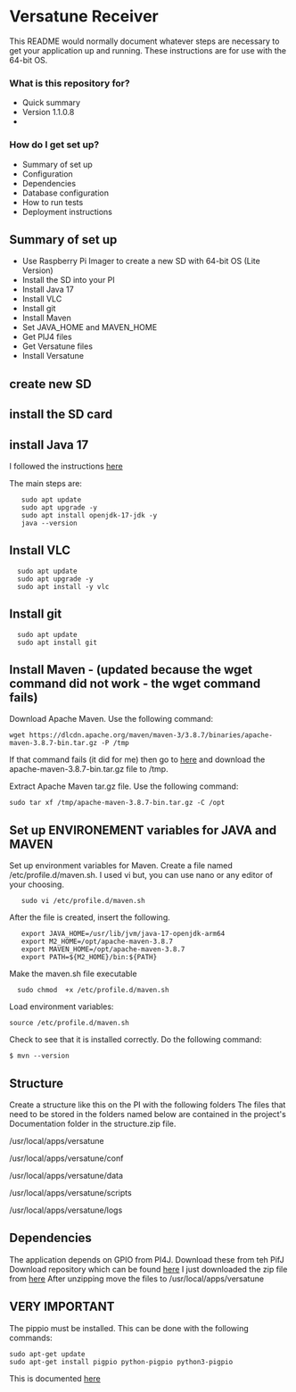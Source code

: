 # Versatune Receiver #

This README would normally document whatever steps are necessary to get your application up and running.
These instructions are for use with the 64-bit OS.

### What is this repository for? ###

* Quick summary
* Version 1.1.0.8
* 

### How do I get set up? ###

* Summary of set up
* Configuration
* Dependencies
* Database configuration
* How to run tests
* Deployment instructions


## Summary of set up
 - Use Raspberry Pi Imager to create a new SD with 64-bit OS (Lite Version)
 - Install the SD into your PI
 - Install Java 17
 - Install VLC
 - Install git
 - Install Maven
 - Set JAVA_HOME and MAVEN_HOME 
 - Get PIJ4 files
 - Get Versatune files
 - Install Versatune

## create new SD

## install the SD card

## install Java 17
I followed the instructions [here](https://linuxhint.com/install-java-17-raspberry-pi/)

The main steps are:
```
   sudo apt update
   sudo apt upgrade -y
   sudo apt install openjdk-17-jdk -y
   java --version
   ```
   
## Install VLC
 ```
   sudo apt update
   sudo apt upgrade -y
   sudo apt install -y vlc
   ```

## Install git
 ```
   sudo apt update
   sudo apt install git
   ```
## Install Maven - (updated because the wget command did not work - the wget command fails)

 Download Apache Maven. Use the following command:
   ```
   wget https://dlcdn.apache.org/maven/maven-3/3.8.7/binaries/apache-maven-3.8.7-bin.tar.gz -P /tmp
   ```
If that command fails (it did for me) then go to [here](https://maven.apache.org/download.cgi) and download the apache-maven-3.8.7-bin.tar.gz file to /tmp.
   
Extract Apache Maven tar.gz file. Use the following command:
```
sudo tar xf /tmp/apache-maven-3.8.7-bin.tar.gz -C /opt
```
## Set up ENVIRONEMENT variables for JAVA and MAVEN 
Set up environment variables for Maven. Create a file named /etc/profile.d/maven.sh. I used vi but, you can use nano or any editor of your choosing.
```
   sudo vi /etc/profile.d/maven.sh
```
After the file is created, insert the following. 
```
   export JAVA_HOME=/usr/lib/jvm/java-17-openjdk-arm64
   export M2_HOME=/opt/apache-maven-3.8.7
   export MAVEN_HOME=/opt/apache-maven-3.8.7
   export PATH=${M2_HOME}/bin:${PATH}
```
Make the maven.sh file executable
 ```
   sudo chmod  +x /etc/profile.d/maven.sh
 ```

Load environment variables:
```
source /etc/profile.d/maven.sh
```


Check to see that it is installed correctly. Do the following command:
```
$ mvn --version
```

## Structure
Create a structure like this on the PI with the following folders
The files that need to be stored in the folders named below are contained in the project's Documentation folder in the structure.zip file.


/usr/local/apps/versatune

/usr/local/apps/versatune/conf

/usr/local/apps/versatune/data

/usr/local/apps/versatune/scripts

/usr/local/apps/versatune/logs



## Dependencies
The application depends on GPIO from PI4J. Download these from teh PifJ Download repository which can be found [here](https://pi4j.com/download/)
I just downloaded the zip file from [here](https://github.com/Pi4J/download/raw/main/pi4j-2.2.1.zip)
After unzipping move the files to /usr/local/apps/versatune 


## VERY IMPORTANT ##
The pippio must be installed. This can be done with the following commands:
```
sudo apt-get update
sudo apt-get install pigpio python-pigpio python3-pigpio
```
This is documented [here](http://abyz.me.uk/rpi/pigpio/download.html)